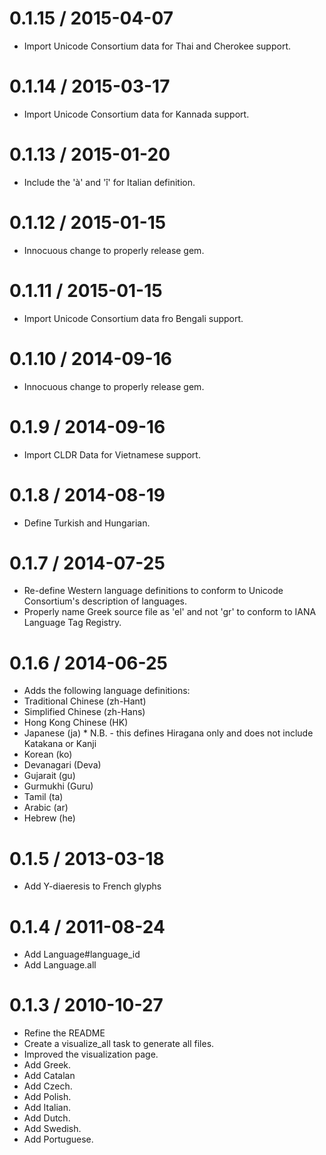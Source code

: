 0.1.15 / 2015-04-07
==================

  * Import Unicode Consortium data for Thai and Cherokee support.

0.1.14 / 2015-03-17
==================

  * Import Unicode Consortium data for Kannada support.

0.1.13 / 2015-01-20
==================

  * Include the 'à' and 'î' for Italian definition.

0.1.12 / 2015-01-15
==================

  * Innocuous change to properly release gem.

0.1.11 / 2015-01-15
==================

  * Import Unicode Consortium data fro Bengali support.

0.1.10 / 2014-09-16
==================

  * Innocuous change to properly release gem.

0.1.9 / 2014-09-16
==================

  * Import CLDR Data for Vietnamese support.

0.1.8 / 2014-08-19
==================

  * Define Turkish and Hungarian.

0.1.7 / 2014-07-25
==================

  * Re-define Western language definitions to conform to Unicode Consortium's description of languages.
  * Properly name Greek source file as 'el' and not 'gr' to conform to IANA Language Tag Registry.

0.1.6 / 2014-06-25
==================

  * Adds the following language definitions:
  * Traditional Chinese (zh-Hant)
  * Simplified Chinese (zh-Hans)
  * Hong Kong Chinese (HK)
  * Japanese (ja) * N.B. - this defines Hiragana only and does not include Katakana or Kanji
  * Korean (ko)
  * Devanagari (Deva)
  * Gujarait (gu)
  * Gurmukhi (Guru)
  * Tamil (ta)
  * Arabic (ar)
  * Hebrew (he)


0.1.5 / 2013-03-18
==================

  * Add Y-diaeresis to French glyphs

0.1.4 / 2011-08-24
==================

  * Add Language#language_id
  * Add Language.all

0.1.3 / 2010-10-27
==================

  * Refine the README
  * Create a visualize_all task to generate all files.
  * Improved the visualization page.
  * Add Greek.
  * Add Catalan
  * Add Czech.
  * Add Polish.
  * Add Italian.
  * Add Dutch.
  * Add Swedish.
  * Add Portuguese.
